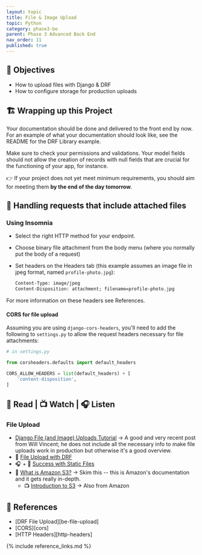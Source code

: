 ```yaml
---
layout: topic
title: File & Image Upload
topic: Python
category: phase3-be
parent: Phase 3 Advanced Back End
nav_order: 11
published: true
---
```


## 🎯 Objectives

- How to upload files with Django & DRF
- How to configure storage for production uploads

## 🏗️ Wrapping up this Project

Your documentation should be done and delivered to the front end by now. For an example of what your documentation should look like, see the README for the DRF Library example.

Make sure to check your permissions and validations. Your model fields should not allow the creation of records with null fields that are crucial for the functioning of your app, for instance.

👉 If your project does not yet meet minimum requirements, you should aim for meeting them **by the end of the day tomorrow**.

## 📎 Handling requests that include attached files

### Using Insomnia

- Select the right HTTP method for your endpoint.
- Choose binary file attachment from the body menu (where you normally put the body of a request)
- Set headers on the Headers tab (this example assumes an image file in jpeg format, named `profile-photo.jpg`):

  ```txt
  Content-Type: image/jpeg
  Content-Disposition: attachment; filename=profile-photo.jpg
  ```

For more information on these headers see References.

#### CORS for file upload

Assuming you are using `django-cors-headers`, you'll need to add the following to `settings.py` to allow the request headers necessary for file attachments:

```py
# in settings.py

from corsheaders.defaults import default_headers

CORS_ALLOW_HEADERS = list(default_headers) + [
    'content-disposition',
]
```

## 📖 Read | 📺 Watch | 🎧 Listen

### File Upload

- [Django File (and Image) Uploads Tutorial](https://learndjango.com/tutorials/django-file-and-image-uploads-tutorial) -> A good and very recent post from Will Vincent; he does not include all the necessary info to make file uploads work in production but otherwise it's a good overview.
- 📖 [File Upload with DRF](https://goodcode.io/articles/django-rest-framework-file-upload/)
- 🎧 + 📖 [Success with Static Files](https://www.mattlayman.com/django-riffs/success-static-files/)
- 📖 [What is Amazon S3?](https://docs.aws.amazon.com/AmazonS3/latest/userguide/Welcome.html) -> Skim this -- this is Amazon's documentation and it gets really in-depth.
    - 📺 [Introduction to S3](https://www.youtube.com/watch?v=77lMCiiMilo) -> Also from Amazon


## 🔖 References

- [DRF File Upload][be-file-upload]
- [CORS][cors]
- [HTTP Headers][http-headers]

{% include reference_links.md %}
